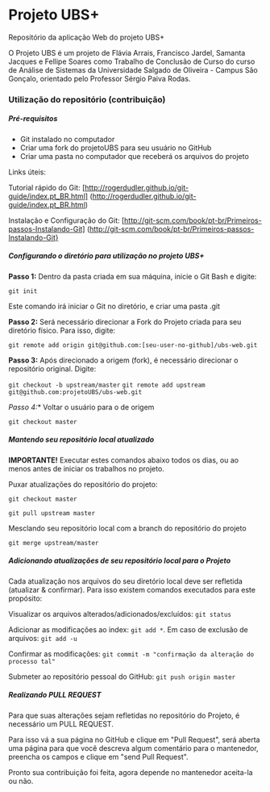 Projeto UBS+
=======

Repositório da aplicação Web do projeto UBS+

O Projeto UBS é um projeto de Flávia Arrais, Francisco Jardel, Samanta Jacques e Fellipe Soares como Trabalho de Conclusão de Curso do curso de Análise de Sistemas da Universidade Salgado de Oliveira - Campus São Gonçalo, orientado pelo Professor Sérgio Paiva Rodas.

### Utilização do repositório (contribuição)

##### Pré-requisitos

* Git instalado no computador
* Criar uma fork do projetoUBS para seu usuário no GitHub
* Criar uma pasta no computador que receberá os arquivos do projeto

Links úteis:

Tutorial rápido do Git: [http://rogerdudler.github.io/git-guide/index.pt_BR.html]
(http://rogerdudler.github.io/git-guide/index.pt_BR.html)

Instalação e Configuração do Git: [http://git-scm.com/book/pt-br/Primeiros-passos-Instalando-Git]
(http://git-scm.com/book/pt-br/Primeiros-passos-Instalando-Git}

##### Configurando o diretório para utilização no projeto UBS+

**Passo 1:** Dentro da pasta criada em sua máquina, inicie o Git Bash e digite:

`git init`

Este comando irá iniciar o Git no diretório, e criar uma pasta .git

**Passo 2:** Será necessário direcionar a Fork do Projeto criada para seu diretório físico. Para isso, digite:

`git remote add origin git@github.com:[seu-user-no-github]/ubs-web.git`

**Passo 3:** Após direcionado a origem (fork), é necessário direcionar o repositório original. Digite:

`git checkout -b upstream/master`
`git remote add upstream git@github.com:projetoUBS/ubs-web.git`

*Passo 4:** Voltar o usuário para o de origem

`git checkout master`

##### Mantendo seu repositório local atualizado

**IMPORTANTE!** Executar estes comandos abaixo todos os dias, ou ao menos antes de iniciar os trabalhos no projeto.

Puxar atualizações do repositório do projeto:

`git checkout master`

`git pull upstream master`

Mesclando seu repositório local com a branch do repositório do projeto

`git merge upstream/master`

##### Adicionando atualizações de seu repositório local para o Projeto

Cada atualização nos arquivos do seu diretório local deve ser refletida (atualizar & confirmar). Para isso existem comandos executados para este propósito:

Visualizar os arquivos alterados/adicionados/excluídos: `git status`

Adicionar as modificações ao index: `git add *`. Em caso de exclusão de arquivos: `git add -u`

Confirmar as modificações: `git commit -m "confirmação da alteração do processo tal"`

Submeter ao repositório pessoal do GitHub: `git push origin master`

##### Realizando PULL REQUEST

Para que suas alterações sejam refletidas no repositório do Projeto, é necessário um PULL REQUEST. 

Para isso vá a sua página no GitHub e clique em "Pull Request", será aberta uma página para que você descreva algum comentário para o mantenedor, preencha os campos e clique em "send Pull Request".

Pronto sua contribuição foi feita, agora depende no mantenedor aceita-la ou não.
